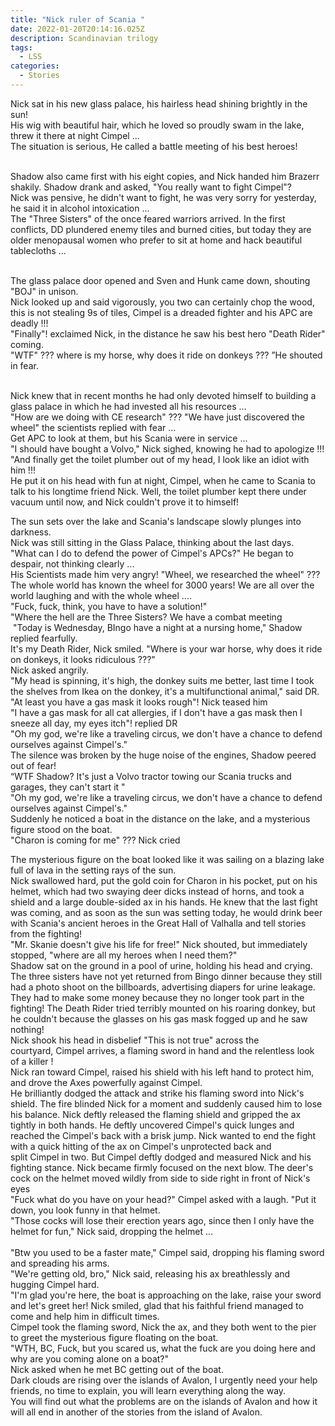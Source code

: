 ```yaml
---
title: "Nick ruler of Scania "
date: 2022-01-20T20:14:16.025Z
description: Scandinavian trilogy
tags:
  - LSS
categories:
  - Stories
---
```

<!--StartFragment-->

Nick sat in his new glass palace, his hairless head shining brightly in the sun!\
His wig with beautiful hair, which he loved so proudly swam in the lake, threw it there at night Cimpel ...\
The situation is serious, He called a battle meeting of his best heroes!

\
Shadow also came first with his eight copies, and Nick handed him Brazerr shakily. Shadow drank and asked, "You really want to fight Cimpel"?\
Nick was pensive, he didn't want to fight, he was very sorry for yesterday, he said it in alcohol intoxication ...\
The "Three Sisters" of the once feared warriors arrived. In the first conflicts, DD plundered enemy tiles and burned cities, but today they are older menopausal women who prefer to sit at home and hack beautiful tablecloths ...



\
The glass palace door opened and Sven and Hunk came down, shouting "BOJ" in unison.\
Nick looked up and said vigorously, you two can certainly chop the wood, this is not stealing 9s of tiles, Cimpel is a dreaded fighter and his APC are deadly !!!\
"Finally"! exclaimed Nick, in the distance he saw his best hero "Death Rider" coming.\
"WTF" ??? where is my horse, why does it ride on donkeys ??? ”He shouted in fear.

\
Nick knew that in recent months he had only devoted himself to building a glass palace in which he had invested all his resources ...\
"How are we doing with CE research" ??? "We have just discovered the wheel" the scientists replied with fear ...\
Get APC to look at them, but his Scania were in service ...\
"I should have bought a Volvo," Nick sighed, knowing he had to apologize !!!\
"And finally get the toilet plumber out of my head, I look like an idiot with him !!!\
He put it on his head with fun at night, Cimpel, when he came to Scania to talk to his longtime friend Nick. Well, the toilet plumber kept there under vacuum until now, and Nick couldn't prove it to himself!<!--StartFragment-->

The sun sets over the lake and Scania's landscape slowly plunges into darkness.\
Nick was still sitting in the Glass Palace, thinking about the last days.\
"What can I do to defend the power of Cimpel's APCs?" He began to despair, not thinking clearly ...\
His Scientists made him very angry! "Wheel, we researched the wheel" ??? The whole world has known the wheel for 3000 years! We are all over the world laughing and with the whole wheel ....\
"Fuck, fuck, think, you have to have a solution!"\
"Where the hell are the Three Sisters? We have a combat meeting\
 "Today is Wednesday, BIngo have a night at a nursing home," Shadow replied fearfully.\
It's my Death Rider, Nick smiled. "Where is your war horse, why does it ride on donkeys, it looks ridiculous ???"\
Nick asked angrily.\
"My head is spinning, it's high, the donkey suits me better, last time I took the shelves from Ikea on the donkey, it's a multifunctional animal," said DR.\
"At least you have a gas mask it looks rough"! Nick teased him\
"I have a gas mask for all cat allergies, if I don't have a gas mask then I sneeze all day, my eyes itch"! replied DR\
"Oh my god, we're like a traveling circus, we don't have a chance to defend ourselves against Cimpel's."\
The silence was broken by the huge noise of the engines, Shadow peered out of fear!\
“WTF Shadow? It's just a Volvo tractor towing our Scania trucks and garages, they can't start it "\
"Oh my god, we're like a traveling circus, we don't have a chance to defend ourselves against Cimpel's."\
Suddenly he noticed a boat in the distance on the lake, and a mysterious figure stood on the boat.\
"Charon is coming for me" ??? Nick cried

<!--EndFragment--><!--StartFragment-->

The mysterious figure on the boat looked like it was sailing on a blazing lake full of lava in the setting rays of the sun.\
Nick swallowed hard, put the gold coin for Charon in his pocket, put on his helmet, which had two swaying deer dicks instead of horns, and took a shield and a large double-sided ax in his hands. He knew that the last fight was coming, and as soon as the sun was setting today, he would drink beer with Scania's ancient heroes in the Great Hall of Valhalla and tell stories from the fighting!\
"Mr. Skanie doesn't give his life for free!" Nick shouted, but immediately stopped, "where are all my heroes when I need them?"\
Shadow sat on the ground in a pool of urine, holding his head and crying. The three sisters have not yet returned from Bingo dinner because they still had a photo shoot on the billboards, advertising diapers for urine leakage. They had to make some money because they no longer took part in the fighting! The Death Rider tried terribly mounted on his roaring donkey, but he couldn't because the glasses on his gas mask fogged up and he saw nothing!\
Nick shook his head in disbelief "This is not true" across the courtyard, Cimpel arrives, a flaming sword in hand and the relentless look of a killer !\
Nick ran toward Cimpel, raised his shield with his left hand to protect him, and drove the Axes powerfully against Cimpel.\
He brilliantly dodged the attack and strike his flaming sword into Nick's shield. The fire blinded Nick for a moment and suddenly caused him to lose his balance. Nick deftly released the flaming shield and gripped the ax tightly in both hands. He deftly uncovered Cimpel's quick lunges and reached the Cimpel's back with a brisk jump. Nick wanted to end the fight with a quick hitting of the ax on Cimpel's unprotected back and split Cimpel in two. But Cimpel deftly dodged and measured Nick and his fighting stance. Nick became firmly focused on the next blow. The deer's cock on the helmet moved wildly from side to side right in front of Nick's eyes\
"Fuck what do you have on your head?" Cimpel asked with a laugh. "Put it down, you look funny in that helmet.\
"Those cocks will lose their erection years ago, since then I only have the helmet for fun," Nick said, dropping the helmet ...\
\
"Btw you used to be a faster mate," Cimpel said, dropping his flaming sword and spreading his arms.\
"We're getting old, bro," Nick said, releasing his ax breathlessly and hugging Cimpel hard.\
"I'm glad you're here, the boat is approaching on the lake, raise your sword and let's greet her! Nick smiled, glad that his faithful friend managed to come and help him in difficult times.\
Cimpel took the flaming sword, Nick the ax, and they both went to the pier to greet the mysterious figure floating on the boat.\
"WTH, BC, Fuck, but you scared us, what the fuck are you doing here and why are you coming alone on a boat?"\
Nick asked when he met BC getting out of the boat.\
Dark clouds are rising over the islands of Avalon, I urgently need your help friends, no time to explain, you will learn everything along the way.\
You will find out what the problems are on the islands of Avalon and how it will all end in another of the stories from the island of Avalon.

<!--EndFragment-->